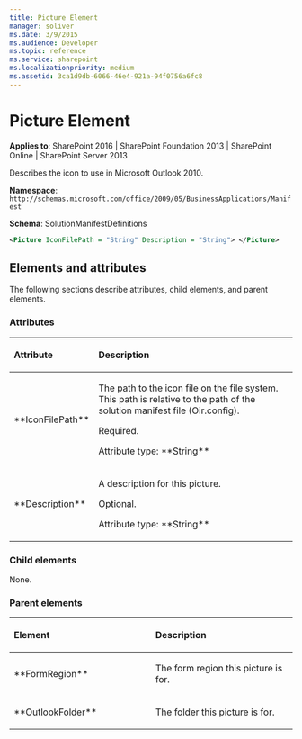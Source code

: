 ```yaml
---
title: Picture Element
manager: soliver
ms.date: 3/9/2015
ms.audience: Developer
ms.topic: reference
ms.service: sharepoint
ms.localizationpriority: medium
ms.assetid: 3ca1d9db-6066-46e4-921a-94f0756a6fc8
---
```


# Picture Element

**Applies to**: SharePoint 2016 | SharePoint Foundation 2013 | SharePoint Online | SharePoint Server 2013

Describes the icon to use in Microsoft Outlook 2010.

**Namespace**: `http://schemas.microsoft.com/office/2009/05/BusinessApplications/Manifest`

**Schema**: SolutionManifestDefinitions

```XML
<Picture IconFilePath = "String" Description = "String"> </Picture>
```

## Elements and attributes

The following sections describe attributes, child elements, and parent elements.

### Attributes

<table>
<colgroup>
<col width="20%" />
<col width="80%" />
</colgroup>
<thead>
<tr class="header">
<th align="left"><p>Attribute</p></th>
<th align="left"><p>Description</p></th>
</tr>
</thead>
<tbody>
<tr class="odd">
<td align="left"><p>**IconFilePath**</p></td>
<td align="left"><p>The path to the icon file on the file system. This path is relative to the path of the solution manifest file (Oir.config).</p>
<p>Required.</p>
<p>Attribute type: **String**</p></td>
</tr>
<tr class="even">
<td align="left"><p>**Description**</p></td>
<td align="left"><p>A description for this picture.</p>
<p>Optional.</p>
<p>Attribute type: **String**</p></td>
</tr>
</tbody>
</table>

### Child elements

None.

### Parent elements

<table>
<colgroup>
<col width="50%" />
<col width="50%" />
</colgroup>
<thead>
<tr class="header">
<th align="left"><p>Element</p></th>
<th align="left"><p>Description</p></th>
</tr>
</thead>
<tbody>
<tr class="odd">
<td align="left"><p>**FormRegion**</p></td>
<td align="left"><p>The form region this picture is for.</p></td>
</tr>
<tr class="even">
<td align="left"><p>**OutlookFolder**</p></td>
<td align="left"><p>The folder this picture is for.</p></td>
</tr>
</tbody>
</table>

<br/>

<br/>








